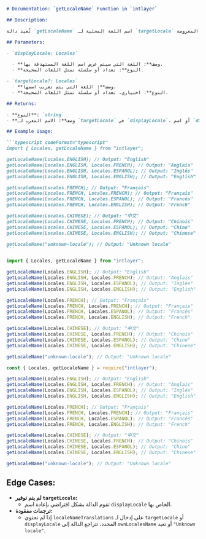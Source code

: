 ````markdown
# Documentation: `getLocaleName` Function in `intlayer`

## Description:

تُعيد دالة `getLocaleName` اسم اللغة المحلية لـ `targetLocale` المحدد باللغة المعروضة `displayLocale`. إذا لم يتم توفير `targetLocale`، تُعيد اسم `displayLocale` بلغتها الخاصة.

## Parameters:

- `displayLocale: Locales`

  - **وصف**: اللغة التي سيتم عرض اسم اللغة المستهدفة بها.
  - **النوع**: تعداد أو سلسلة تمثل اللغات الصحيحة.

- `targetLocale?: Locales`
  - **وصف**: اللغة التي يتم تعريب اسمها.
  - **النوع**: اختياري. تعداد أو سلسلة تمثل اللغات الصحيحة.

## Returns:

- **النوع**: `string`
- **وصف**: الاسم المعرب لـ `targetLocale` في `displayLocale`، أو اسم `displayLocale` الخاص إذا لم يتم توفير `targetLocale`. إذا لم يتم العثور على ترجمة، فإنها تعيد `"Unknown locale"`.

## Example Usage:

```typescript codeFormat="typescript"
import { Locales, getLocaleName } from "intlayer";

getLocaleName(Locales.ENGLISH); // Output: "English"
getLocaleName(Locales.ENGLISH, Locales.FRENCH); // Output: "Anglais"
getLocaleName(Locales.ENGLISH, Locales.ESPANOL); // Output: "Inglés"
getLocaleName(Locales.ENGLISH, Locales.ENGLISH); // Output: "English"

getLocaleName(Locales.FRENCH); // Output: "Français"
getLocaleName(Locales.FRENCH, Locales.FRENCH); // Output: "Français"
getLocaleName(Locales.FRENCH, Locales.ESPANOL); // Output: "Francés"
getLocaleName(Locales.FRENCH, Locales.ENGLISH); // Output: "French"

getLocaleName(Locales.CHINESE); // Output: "中文"
getLocaleName(Locales.CHINESE, Locales.FRENCH); // Output: "Chinois"
getLocaleName(Locales.CHINESE, Locales.ESPANOL); // Output: "Chino"
getLocaleName(Locales.CHINESE, Locales.ENGLISH); // Output: "Chinese"

getLocaleName("unknown-locale"); // Output: "Unknown locale"
```
````

```javascript codeFormat="esm"
import { Locales, getLocaleName } from "intlayer";

getLocaleName(Locales.ENGLISH); // Output: "English"
getLocaleName(Locales.ENGLISH, Locales.FRENCH); // Output: "Anglais"
getLocaleName(Locales.ENGLISH, Locales.ESPANOL); // Output: "Inglés"
getLocaleName(Locales.ENGLISH, Locales.ENGLISH); // Output: "English"

getLocaleName(Locales.FRENCH); // Output: "Français"
getLocaleName(Locales.FRENCH, Locales.FRENCH); // Output: "Français"
getLocaleName(Locales.FRENCH, Locales.ESPANOL); // Output: "Francés"
getLocaleName(Locales.FRENCH, Locales.ENGLISH); // Output: "French"

getLocaleName(Locales.CHINESE); // Output: "中文"
getLocaleName(Locales.CHINESE, Locales.FRENCH); // Output: "Chinois"
getLocaleName(Locales.CHINESE, Locales.ESPANOL); // Output: "Chino"
getLocaleName(Locales.CHINESE, Locales.ENGLISH); // Output: "Chinese"

getLocaleName("unknown-locale"); // Output: "Unknown locale"
```

```javascript codeFormat="commonjs"
const { Locales, getLocaleName } = require("intlayer");

getLocaleName(Locales.ENGLISH); // Output: "English"
getLocaleName(Locales.ENGLISH, Locales.FRENCH); // Output: "Anglais"
getLocaleName(Locales.ENGLISH, Locales.ESPANOL); // Output: "Inglés"
getLocaleName(Locales.ENGLISH, Locales.ENGLISH); // Output: "English"

getLocaleName(Locales.FRENCH); // Output: "Français"
getLocaleName(Locales.FRENCH, Locales.FRENCH); // Output: "Français"
getLocaleName(Locales.FRENCH, Locales.ESPANOL); // Output: "Francés"
getLocaleName(Locales.FRENCH, Locales.ENGLISH); // Output: "French"

getLocaleName(Locales.CHINESE); // Output: "中文"
getLocaleName(Locales.CHINESE, Locales.FRENCH); // Output: "Chinois"
getLocaleName(Locales.CHINESE, Locales.ESPANOL); // Output: "Chino"
getLocaleName(Locales.CHINESE, Locales.ENGLISH); // Output: "Chinese"

getLocaleName("unknown-locale"); // Output: "Unknown locale"
```

## Edge Cases:

- **لم يتم توفير `targetLocale`:**
  - تقوم الدالة بشكل افتراضي بإعادة اسم `displayLocale` الخاص بها.
- **ترجمات مفقودة:**
  - إذا لم تحتوي `localeNameTranslations` على إدخال لـ `targetLocale` أو `displayLocale` المحدد، تتراجع الدالة إلى `ownLocalesName` أو تعيد `"Unknown locale"`.

```

```
